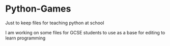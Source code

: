 Python-Games
============

Just to keep files for teaching python at school

I am working on some files for GCSE students to use as a base for editing to learn programming
